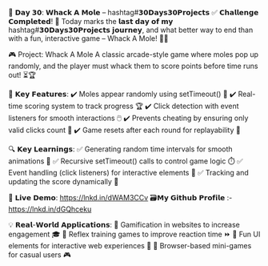🎯 𝗗𝗮𝘆 𝟯𝟬: 𝗪𝗵𝗮𝗰𝗸 𝗔 𝗠𝗼𝗹𝗲 – hashtag#𝟯𝟬𝗗𝗮𝘆𝘀𝟯𝟬𝗣𝗿𝗼𝗷𝗲𝗰𝘁𝘀
✅ 𝗖𝗵𝗮𝗹𝗹𝗲𝗻𝗴𝗲 𝗖𝗼𝗺𝗽𝗹𝗲𝘁𝗲𝗱! 🎉
Today marks the 𝗹𝗮𝘀𝘁 𝗱𝗮𝘆 𝗼𝗳 𝗺𝘆 hashtag#𝟯𝟬𝗗𝗮𝘆𝘀𝟯𝟬𝗣𝗿𝗼𝗷𝗲𝗰𝘁𝘀 𝗷𝗼𝘂𝗿𝗻𝗲𝘆,  and what better way to end than with a fun, interactive game – Whack A Mole! 🐹🔨

🎮 Project: Whack A Mole
A classic arcade-style game where moles pop up randomly, and the player must whack them to score points before time runs out! ⏳🏆

🔹 𝗞𝗲𝘆 𝗙𝗲𝗮𝘁𝘂𝗿𝗲𝘀:
✔️ Moles appear randomly using setTimeout() 🎯
✔️ Real-time scoring system to track progress 🏆
✔️ Click detection with event listeners for smooth interactions 🖱️
✔️ Prevents cheating by ensuring only valid clicks count 🚫
✔️ Game resets after each round for replayability 🔄

🔍 𝗞𝗲𝘆 𝗟𝗲𝗮𝗿𝗻𝗶𝗻𝗴𝘀:
✅ Generating random time intervals for smooth animations 🎲
✅ Recursive setTimeout() calls to control game logic ⏱️
✅ Event handling (click listeners) for interactive elements 🔨
✅ Tracking and updating the score dynamically 🎯

🔗 𝗟𝗶𝘃𝗲 𝗗𝗲𝗺𝗼: https://lnkd.in/dWAM3CCv
🗃️𝗠𝘆 𝗚𝗶𝘁𝗵𝘂𝗯 𝗣𝗿𝗼𝗳𝗶𝗹𝗲 :- https://lnkd.in/dGQhceku

💡 𝗥𝗲𝗮𝗹-𝗪𝗼𝗿𝗹𝗱 𝗔𝗽𝗽𝗹𝗶𝗰𝗮𝘁𝗶𝗼𝗻𝘀:
📌 Gamification in websites to increase engagement 🎓
📌 Reflex training games to improve reaction time ⏩
📌 Fun UI elements for interactive web experiences 🎨
📌 Browser-based mini-games for casual users 🎮
